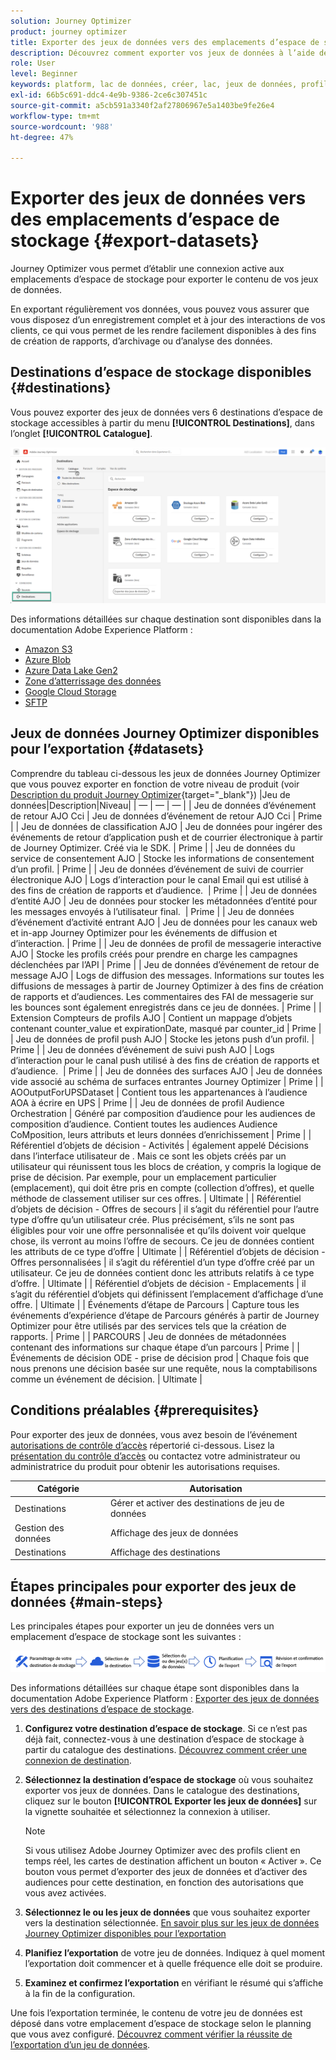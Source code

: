 ```yaml
---
solution: Journey Optimizer
product: journey optimizer
title: Exporter des jeux de données vers des emplacements d’espace de stockage
description: Découvrez comment exporter vos jeux de données à l’aide des destinations d’espace de stockage d’Adobe Experience Platform.
role: User
level: Beginner
keywords: platform, lac de données, créer, lac, jeux de données, profil
exl-id: 66b5c691-ddc4-4e9b-9386-2ce6c307451c
source-git-commit: a5cb591a3340f2af27806967e5a1403be9fe26e4
workflow-type: tm+mt
source-wordcount: '988'
ht-degree: 47%

---
```


# Exporter des jeux de données vers des emplacements d’espace de stockage {#export-datasets}

Journey Optimizer vous permet d’établir une connexion active aux emplacements d’espace de stockage pour exporter le contenu de vos jeux de données.

En exportant régulièrement vos données, vous pouvez vous assurer que vous disposez d’un enregistrement complet et à jour des interactions de vos clients, ce qui vous permet de les rendre facilement disponibles à des fins de création de rapports, d’archivage ou d’analyse des données.

## Destinations d’espace de stockage disponibles {#destinations}

Vous pouvez exporter des jeux de données vers 6 destinations d’espace de stockage accessibles à partir du menu **[!UICONTROL Destinations]**, dans l’onglet **[!UICONTROL Catalogue]**.

![](assets/dataset-export-setup.png)


Des informations détaillées sur chaque destination sont disponibles dans la documentation Adobe Experience Platform :

* [Amazon S3](https://experienceleague.adobe.com/docs/experience-platform/destinations/catalog/cloud-storage/amazon-s3.html?lang=fr)
* [Azure Blob](https://experienceleague.adobe.com/docs/experience-platform/destinations/catalog/cloud-storage/azure-blob.html?lang=fr)
* [Azure Data Lake Gen2](https://experienceleague.adobe.com/docs/experience-platform/destinations/catalog/cloud-storage/adls-gen2.html?lang=fr)
* [Zone d’atterrissage des données](https://experienceleague.adobe.com/docs/experience-platform/destinations/catalog/cloud-storage/data-landing-zone.html?lang=fr)
* [Google Cloud Storage](https://experienceleague.adobe.com/docs/experience-platform/destinations/catalog/cloud-storage/google-cloud-storage.html?lang=fr)
* [SFTP](https://experienceleague.adobe.com/docs/experience-platform/destinations/catalog/cloud-storage/sftp.html?lang=fr)

## Jeux de données Journey Optimizer disponibles pour l’exportation {#datasets}

Comprendre du tableau ci-dessous les jeux de données Journey Optimizer que vous pouvez exporter en fonction de votre niveau de produit (voir [Description du produit Journey Optimizer](https://helpx.adobe.com/fr/legal/product-descriptions/adobe-journey-optimizer.html){target="_blank"}) |Jeu de données|Description|Niveau| | — | — | — | | Jeu de données d’événement de retour AJO Cci | Jeu de données d’événement de retour AJO Cci | Prime | | Jeu de données de classification AJO | Jeu de données pour ingérer des événements de retour d’application push et de courrier électronique à partir de Journey Optimizer. Créé via le SDK. | Prime | | Jeu de données du service de consentement AJO | Stocke les informations de consentement d’un profil. | Prime | | Jeu de données d’événement de suivi de courrier électronique AJO | Logs d’interaction pour le canal Email qui est utilisé à des fins de création de rapports et d’audience.  | Prime | | Jeu de données d’entité AJO | Jeu de données pour stocker les métadonnées d’entité pour les messages envoyés à l’utilisateur final.  | Prime | | Jeu de données d’événement d’activité entrant AJO | Jeu de données pour les canaux web et in-app Journey Optimizer pour les événements de diffusion et d’interaction. | Prime | | Jeu de données de profil de messagerie interactive AJO | Stocke les profils créés pour prendre en charge les campagnes déclenchées par l’API | Prime | | Jeu de données d’événement de retour de message AJO | Logs de diffusion des messages. Informations sur toutes les diffusions de messages à partir de Journey Optimizer à des fins de création de rapports et d’audiences. Les commentaires des FAI de messagerie sur les bounces sont également enregistrés dans ce jeu de données. | Prime | | Extension Compteurs de profils AJO | Contient un mappage d’objets contenant counter_value et expirationDate, masqué par counter_id | Prime | | Jeu de données de profil push AJO | Stocke les jetons push d’un profil. | Prime | | Jeu de données d’événement de suivi push AJO | Logs d’interaction pour le canal push utilisé à des fins de création de rapports et d’audience.  | Prime | | Jeu de données des surfaces AJO | Jeu de données vide associé au schéma de surfaces entrantes Journey Optimizer | Prime | | AOOutputForUPSDataset | Contient tous les appartenances à l’audience AOA à écrire en UPS | Prime | | Jeu de données de profil Audience Orchestration | Généré par composition d’audience pour les audiences de composition d’audience. Contient toutes les audiences Audience CoMposition, leurs attributs et leurs données d’enrichissement | Prime | | Référentiel d’objets de décision - Activités | également appelé Décisions dans l’interface utilisateur de . Mais ce sont les objets créés par un utilisateur qui réunissent tous les blocs de création, y compris la logique de prise de décision. Par exemple, pour un emplacement particulier (emplacement), qui doit être pris en compte (collection d’offres), et quelle méthode de classement utiliser sur ces offres. | Ultimate | | Référentiel d’objets de décision - Offres de secours | il s’agit du référentiel pour l’autre type d’offre qu’un utilisateur crée. Plus précisément, s’ils ne sont pas éligibles pour voir une offre personnalisée et qu’ils doivent voir quelque chose, ils verront au moins l’offre de secours. Ce jeu de données contient les attributs de ce type d’offre | Ultimate | | Référentiel d’objets de décision - Offres personnalisées | il s’agit du référentiel d’un type d’offre créé par un utilisateur. Ce jeu de données contient donc les attributs relatifs à ce type d’offre. | Ultimate | | Référentiel d’objets de décision - Emplacements | il s’agit du référentiel d’objets qui définissent l’emplacement d’affichage d’une offre. | Ultimate | | Événements d’étape de Parcours | Capture tous les événements d’expérience d’étape de Parcours générés à partir de Journey Optimizer pour être utilisés par des services tels que la création de rapports. | Prime | | PARCOURS | Jeu de données de métadonnées contenant des informations sur chaque étape d’un parcours | Prime | | Événements de décision ODE - prise de décision prod | Chaque fois que nous prenons une décision basée sur une requête, nous la comptabilisons comme un événement de décision. | Ultimate |

## Conditions préalables {#prerequisites}

Pour exporter des jeux de données, vous avez besoin de l’événement [autorisations de contrôle d’accès](https://experienceleague.adobe.com/docs/experience-platform/access-control/home.html?lang=fr#permissions) répertorié ci-dessous. Lisez la [présentation du contrôle d’accès](https://experienceleague.adobe.com/docs/experience-platform/access-control/ui/overview.html?lang=fr) ou contactez votre administrateur ou administratrice du produit pour obtenir les autorisations requises.

| Catégorie | Autorisation |
|--|--|
| Destinations | Gérer et activer des destinations de jeu de données |
| Gestion des données | Affichage des jeux de données |
| Destinations | Affichage des destinations |

## Étapes principales pour exporter des jeux de données {#main-steps}

Les principales étapes pour exporter un jeu de données vers un emplacement d’espace de stockage sont les suivantes :

![](assets/dataset-export-process.png)

Des informations détaillées sur chaque étape sont disponibles dans la documentation Adobe Experience Platform : [Exporter des jeux de données vers des destinations d’espace de stockage](https://experienceleague.adobe.com/docs/experience-platform/destinations/ui/activate/export-datasets.html?lang=fr).

1. **Configurez votre destination d’espace de stockage**. Si ce n’est pas déjà fait, connectez-vous à une destination d’espace de stockage à partir du catalogue des destinations. [Découvrez comment créer une connexion de destination](https://experienceleague.adobe.com/docs/experience-platform/destinations/ui/connect-destination.html?lang=fr#setup).

   <!--![](assets/dataset-export-setup.png)-->

1. **Sélectionnez la destination d’espace de stockage** où vous souhaitez exporter vos jeux de données. Dans le catalogue des destinations, cliquez sur le bouton **[!UICONTROL Exporter les jeux de données]** sur la vignette souhaitée et sélectionnez la connexion à utiliser.

   <!--![](assets/dataset-export-destination.png)-->

   >[!NOTE]
   >
   >Si vous utilisez Adobe Journey Optimizer avec des profils client en temps réel, les cartes de destination affichent un bouton « Activer ». Ce bouton vous permet d’exporter des jeux de données et d’activer des audiences pour cette destination, en fonction des autorisations que vous avez activées.

1. **Sélectionnez le ou les jeux de données** que vous souhaitez exporter vers la destination sélectionnée. [En savoir plus sur les jeux de données Journey Optimizer disponibles pour l’exportation](#datasets)

   <!--![](assets/dataset-export-dataset-selection.png)-->

1. **Planifiez l’exportation** de votre jeu de données. Indiquez à quel moment l’exportation doit commencer et à quelle fréquence elle doit se produire.

   <!--![](assets/dataset-export-schedule.png)-->

1. **Examinez et confirmez l’exportation** en vérifiant le résumé qui s’affiche à la fin de la configuration.

   <!--![](assets/dataset-export-review.png)-->

Une fois l’exportation terminée, le contenu de votre jeu de données est déposé dans votre emplacement d’espace de stockage selon le planning que vous avez configuré. [Découvrez comment vérifier la réussite de l’exportation d’un jeu de données](https://experienceleague.adobe.com/docs/experience-platform/destinations/ui/activate/export-datasets.html?lang=fr#verify).
